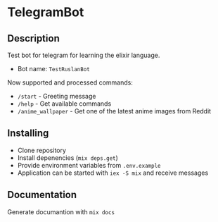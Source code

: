 # TelegramBot

## Description
Test bot for telegram for learning the elixir language.
- Bot name: `TestRuslanBot`

Now supported and processed commands:
- `/start` - Greeting message
- `/help` - Get available commands
- `/anime_wallpaper` - Get one of the latest anime images from Reddit
## Installing
- Clone repository
- Install depenencies (`mix deps.get`)
- Provide environment variables from `.env.example`
- Application can be started with `iex -S mix` and receive messages
## Documentation
Generate documantion with `mix docs` 
